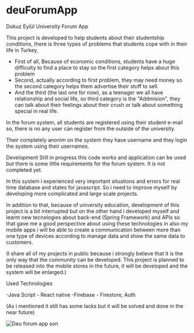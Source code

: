 # deuForumApp
Dokuz Eylül University Forum App

This project is developed to help students about their studentship conditions, 
there is three types of problems that students cope with in their life in Turkey,

- First of all, Because of economic conditions, students have a huge difficulty to find a place to stay so the first category helps about this problem
- Second, actually according to first problem, they may need money so the second category helps them advertise their stuff to sell.
- And the third (the last one for now), as a teenager we all have relationship and social life, so third category is the "Addmision", they can talk about
their feelings about their crush or talk about something special in real life.

In the forum system, all students are registered using their student e-mail so, there is no any user can register from the outside of the university.

Their completely anonim on the system they have username and they login the system using their usernames.

Development Still in progress this code works and application can be used but there is some little requirements for the forum
system. It is not completed yet.

In this system i experienced very important situations and errors for real time database and states for javascript. So i need to improve myself
by developing more complicated and large scale projects. 

In addition to that, because of university education, development of this project is a bit interrupted but on the other hand i developed myself
and learnt new tecnologies about back-end (Spring Framework) and APIs so that gave me a good perspective about using these technologies in also my mobile apps
i will be able to create a communication between more than one type of devices according to manage data and show the same data to customers.

(I share all of my projects in public because i strongly believe that it is the only way that the community can be 
developed. This project is planned to be released into the mobile stores in the future, it will be developed and the system
will be enlarged.)

Used Technologies

-Java Script - React native 
-Firebase - Firestore, Auth 

(As i mentioned it still has some lacks but it will be solved and done in the near future)

![Deu forum app son](https://user-images.githubusercontent.com/70948122/211830188-1f11b18b-fdb7-45d6-9d2c-9d12f8871241.jpg)
